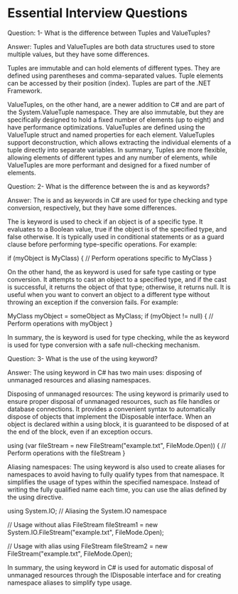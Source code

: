 # Essential Interview Questions

Question:
1- What is the difference between Tuples and ValueTuples?

Answer:
Tuples and ValueTuples are both data structures used to store multiple values, but they have some differences.

Tuples are immutable and can hold elements of different types. They are defined using parentheses and comma-separated values. Tuple elements can be accessed by their position (index). Tuples are part of the .NET Framework.

ValueTuples, on the other hand, are a newer addition to C# and are part of the System.ValueTuple namespace. They are also immutable, but they are specifically designed to hold a fixed number of elements (up to eight) and have performance optimizations. ValueTuples are defined using the ValueTuple struct and named properties for each element. ValueTuples support deconstruction, which allows extracting the individual elements of a tuple directly into separate variables.
In summary, Tuples are more flexible, allowing elements of different types and any number of elements, while ValueTuples are more performant and designed for a fixed number of elements.

Question:
2- What is the difference between the is and as keywords?

Answer:
The is and as keywords in C# are used for type checking and type conversion, respectively, but they have some differences.

The is keyword is used to check if an object is of a specific type. It evaluates to a Boolean value, true if the object is of the specified type, and false otherwise. It is typically used in conditional statements or as a guard clause before performing type-specific operations. 
For example:

if (myObject is MyClass)
{
    // Perform operations specific to MyClass
}

On the other hand, the as keyword is used for safe type casting or type conversion. It attempts to cast an object to a specified type, and if the cast is successful, it returns the object of that type; otherwise, it returns null. It is useful when you want to convert an object to a different type without throwing an exception if the conversion fails.
For example:

MyClass myObject = someObject as MyClass;
if (myObject != null)
{
    // Perform operations with myObject
}

In summary, the is keyword is used for type checking, while the as keyword is used for type conversion with a safe null-checking mechanism.

Question:
3- What is the use of the using keyword?

Answer:
The using keyword in C# has two main uses: disposing of unmanaged resources and aliasing namespaces.

Disposing of unmanaged resources: The using keyword is primarily used to ensure proper disposal of unmanaged resources, such as file handles or database connections. It provides a convenient syntax to automatically dispose of objects that implement the IDisposable interface. When an object is declared within a using block, it is guaranteed to be disposed of at the end of the block, even if an exception occurs.
    
using (var fileStream = new FileStream("example.txt", FileMode.Open))
{
    // Perform operations with the fileStream
}

Aliasing namespaces: The using keyword is also used to create aliases for namespaces to avoid having to fully qualify types from that namespace. It simplifies the usage of types within the specified namespace. Instead of writing the fully qualified name each time, you can use the alias defined by the using directive.

using System.IO; // Aliasing the System.IO namespace

// Usage without alias
FileStream fileStream1 = new System.IO.FileStream("example.txt", FileMode.Open);

// Usage with alias
using FileStream fileStream2 = new FileStream("example.txt", FileMode.Open);

In summary, the using keyword in C# is used for automatic disposal of unmanaged resources through the IDisposable interface and for creating namespace aliases to simplify type usage.

